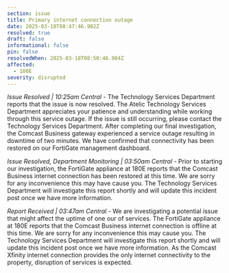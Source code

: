 ```yaml
---
section: issue
title: Primary internet connection outage
date: 2025-03-18T08:47:46.982Z
resolved: true
draft: false
informational: false
pin: false
resolvedWhen: 2025-03-18T08:50:46.984Z
affected:
  - 180E
severity: disrupted
---
```

*Issue Resolved | 10:25am Central* - The Technology Services Department reports that the issue is now resolved. The Atelic Technology Services Department appreciates your patience and understanding while working through this service outage. If the issue is still occurring, please contact the Technology Services Department. After completing our final investigation, the Comcast Business gateway experienced a service outage resulting in downtime of two minutes. We have confirmed that connectivity has been restored on our FortiGate management dashboard.

*Issue Resolved, Department Monitoring | 03:50am Central* - Prior to starting our investigation, the FortiGate appliance at 180E reports that the Comcast Business internet connection has been restored at this time. We are sorry for any inconvenience this may have cause you. The Technology Services Department will investigate this report shortly and will update this incident post once we have more information.

*Report Received | 03:47am Central* - We are investigating a potential issue that might affect the uptime of one our of services. The FortiGate appliance at 180E reports that the Comcast Business internet connection is offline at this time. We are sorry for any inconvenience this may cause you. The Technology Services Department will investigate this report shortly and will update this incident post once we have more information. As the Comcast Xfinity internet connection provides the only internet connectivity to the property, disruption of services is expected.
